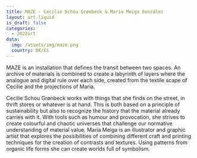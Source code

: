 ```yaml
---
title: MAZE - Cecilie Schou Grønbeck & Maria Meiga González
layout: art.liquid
is_draft: false
categories:
  - 2022art
data:
  img: /assets/img/maze.png
  country: DK/ES
---
```


<p>MAZE is an installation that defines the transit between two spaces. An archive of materials is combined to create a labyrinth of layers where the analogue and digital rule over each side, created from the textile scape of Cecilie and the projections of Maria.

Cecilie Schou Grønbeck works with things that she finds on the street, in thrift stores or whatever is at hand. This is both based on a principle of sustainability but also to recognize the history that the material already carries with it. With tools such as humour and provocation, she strives to create colourful and chaotic universes that challenge our normative understanding of material value. Maria Meiga is an illustrator and graphic artist that explores the possibilities of combining different craft and printing techniques for the creation of contrasts and textures. Using patterns from organic life forms she can create worlds full of symbolism.

</p>
